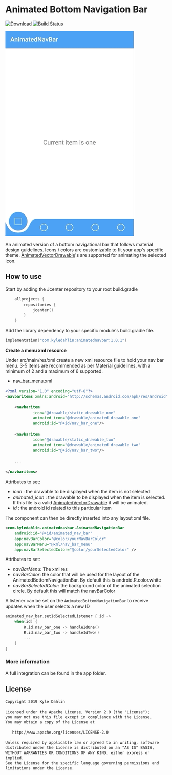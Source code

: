 # Animated Bottom Navigation Bar
[![Download](https://api.bintray.com/packages/kadahlin/maven/animatednavbar/images/download.svg) ](https://bintray.com/kadahlin/maven/animatednavbar/_latestVersion)
[![Build Status](https://travis-ci.org/kadahlin/AnimatedNavBar.svg?branch=master)](https://travis-ci.org/kadahlin/AnimatedNavBar)

![](sample.gif)

An animated version of a bottom navigational bar that follows material design guidelines. Icons / colors are customizable 
to fit your app's specific theme. [AnimatedVectorDrawable][1]'s are supported for animating the selected icon. 

## How to use

Start by adding the Jcenter repository to your root build.gradle
```kotlin
    allprojects {
        repositories {
            jcenter()
        }
    }
```
Add the library dependency to your specific module's build.gradle file.

```kotlin
implementation("com.kyledahlin:animatednavbar:1.0.1")
```

**Create a menu xml resource**

Under src/main/res/xml create a new xml resource file to hold your nav bar menu. 3-5 items are recommended as per Material guidelines,
 with a minimum of 2 and a maximum of 6 supported.

- nav_bar_menu.xml
```xml
<?xml version="1.0" encoding="utf-8"?>
<navbaritems xmlns:android="http://schemas.android.com/apk/res/android">

    <navbaritem
            icon="@drawable/static_drawable_one"
            animated_icon="@drawable/animated_drawable_one"
            android:id="@+id/nav_bar_one"/>

    <navbaritem
            icon="@drawable/static_drawable_two"
            animated_icon="@drawable/animated_drawable_two"
            android:id="@+id/nav_bar_two"/>

    ...

</navbaritems>
```

Attributes to set:
- *icon* : the drawable to be displayed when the item is not selected
- *animated_icon* : the drawable to be displayed when the item is selected. If this file is a valid [AnimatedVectorDrawable][1] it will be animated.
- *id* : the android id related to this particular item 

The component can then be directly inserted into any layout xml file. 

```xml
<com.kyledahlin.animatednavbar.AnimatedNavigationBar 
    android:id="@+id/animated_nav_bar"
    app:navBarColor="@color/yourNavBarColor"
    app:navBarMenu="@xml/nav_bar_menu"
    app:navBarSelectedColor="@color/yourSelectedColor" />
```

Attributes to set:
- *navBarMenu*: The xml res
- *navBarColor*: the color that will be used for the layout of the AnimatedBottomNavigationBar. By default this is android.R.color.white
- *navBarSelectedColor*: the background color of the animated selection circle. By default this will match the navBarColor

A listener can be set on the `AnimatedBottomNavigationBar` to receive updates when the user selects a new ID

```kotlin
animated_nav_bar.setIdSelectedListener { id ->
    when(id) {
        R.id.nav_bar_one -> handleIdOne()
        R.id.nav_bar_two -> handleIdTwo()
        ...
    }
}
```

### More information
A full integration can be found in the app folder.

## License

    Copyright 2019 Kyle Dahlin

    Licensed under the Apache License, Version 2.0 (the "License");
    you may not use this file except in compliance with the License.
    You may obtain a copy of the License at

       http://www.apache.org/licenses/LICENSE-2.0

    Unless required by applicable law or agreed to in writing, software
    distributed under the License is distributed on an "AS IS" BASIS,
    WITHOUT WARRANTIES OR CONDITIONS OF ANY KIND, either express or implied.
    See the License for the specific language governing permissions and
    limitations under the License.

[1]: https://developer.android.com/reference/android/graphics/drawable/AnimatedVectorDrawable